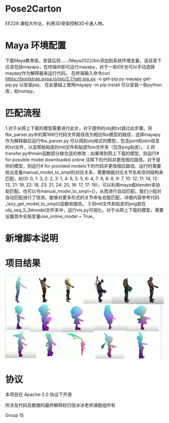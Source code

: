 # Pose2Carton 

EE228 课程大作业，利用3D骨架控制3D卡通人物。



# Maya 环境配置

下载Maya教育版，安装后将……/Maya2022/bin添加到系统环境变量，该目录下应该包括mayapy，在终端中即可运行mayapy，对于一些IDE也可以手动选择mayapy作为解释器来运行代码。
在终端输入命令curl https://bootstrap.pypa.io/pip/2.7/get-pip.py -o get-pip.py mayapy get-pip.py 以安装pip。
在此基础上使用mayapy -m pip install 可以安装一些python库，如numpy。



# 匹配流程

1.对于从网上下载的模型需要进行此步，对于提供的obj和txt跳过此步骤。将fbx_parser.py中的第166行代码文件路径改为相应fbx模型的路径，选择mayapy作为解释器后运行fbx_parser.py
可以得到obj格式的模型，包含joint和skin信息的txt文件，以及帮助贴皮的mtl文件和贴皮fbm文件夹（包含png贴皮）。
2.将transfer.py中main函数部分做合适的修改：如果用到网上下载的模型，则运行# for possible model downloaded online 注释下的代码并更改相应路径。对于提供的模型，则运行# for provided models下的代码并更改相应路径。运行时需要给出变量manual_model_to_smpl的对应关系，需要根据对应关节名和空间结构来匹配，如{0: 0, 1: 3, 2: 2, 3: 1, 4: 6, 5: 5, 6: 4, 7: 9, 8: 8, 9: 7, 10: 12, 11: 14, 12: 13, 21: 19, 22: 18, 23: 21, 24: 20, 16: 17, 17: 16}，可以利用maya或blender来协助匹配。也可以令manual_model_to_smpl={}，从而进行自动匹配。我们小组对自动匹配进行了改进，能够对更多形式的关节命名也能匹配，详细内容参考代码_lazy_get_model_to_smpl()函数和报告。
3.将mtl文件和贴皮的png放在obj_seq_5_3dmodel文件夹中，运行vis.py可视化。对于从网上下载的模型，需要设置其中全局变量use_online_model = True。

# 新增脚本说明


# 项目结果


![image](img/pos.png)


# 协议 
本项目在 Apache-2.0 协议下开源

所涉及代码及数据的最终解释权归倪冰冰老师课题组所有

Group 15
